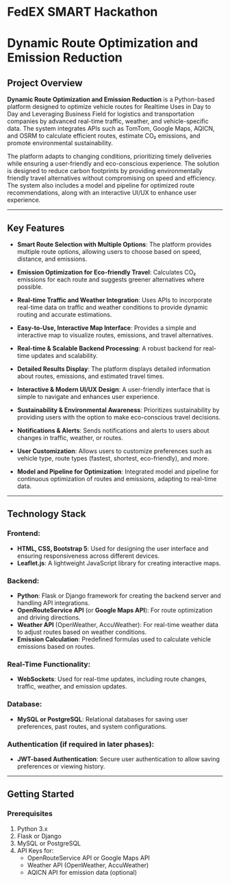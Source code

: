 # FedEX SMART Hackathon
 
# Dynamic Route Optimization and Emission Reduction

## Project Overview

**Dynamic Route Optimization and Emission Reduction** is a Python-based platform designed to optimize vehicle routes for Realtime Uses in Day to Day and Leveraging Business Field for logistics and transportation companies by advanced real-time traffic, weather, and vehicle-specific data. The system integrates APIs such as TomTom, Google Maps, AQICN, and OSRM to calculate efficient routes, estimate CO₂ emissions, and promote environmental sustainability.

The platform adapts to changing conditions, prioritizing timely deliveries while ensuring a user-friendly and eco-conscious experience. The solution is designed to reduce carbon footprints by providing environmentally friendly travel alternatives without compromising on speed and efficiency. The system also includes a model and pipeline for optimized route recommendations, along with an interactive UI/UX to enhance user experience.

---

## Key Features

- **Smart Route Selection with Multiple Options**: The platform provides multiple route options, allowing users to choose based on speed, distance, and emissions.
  
- **Emission Optimization for Eco-friendly Travel**: Calculates CO₂ emissions for each route and suggests greener alternatives where possible.

- **Real-time Traffic and Weather Integration**: Uses APIs to incorporate real-time data on traffic and weather conditions to provide dynamic routing and accurate estimations.

- **Easy-to-Use, Interactive Map Interface**: Provides a simple and interactive map to visualize routes, emissions, and travel alternatives.

- **Real-time & Scalable Backend Processing**: A robust backend for real-time updates and scalability.

- **Detailed Results Display**: The platform displays detailed information about routes, emissions, and estimated travel times.

- **Interactive & Modern UI/UX Design**: A user-friendly interface that is simple to navigate and enhances user experience.

- **Sustainability & Environmental Awareness**: Prioritizes sustainability by providing users with the option to make eco-conscious travel decisions.

- **Notifications & Alerts**: Sends notifications and alerts to users about changes in traffic, weather, or routes.

- **User Customization**: Allows users to customize preferences such as vehicle type, route types (fastest, shortest, eco-friendly), and more.
  
- **Model and Pipeline for Optimization**: Integrated model and pipeline for continuous optimization of routes and emissions, adapting to real-time data.



---

## Technology Stack

### Frontend:
- **HTML, CSS, Bootstrap 5**: Used for designing the user interface and ensuring responsiveness across different devices.
- **Leaflet.js**: A lightweight JavaScript library for creating interactive maps.

### Backend:
- **Python**: Flask or Django framework for creating the backend server and handling API integrations.
- **OpenRouteService API** (or **Google Maps API**): For route optimization and driving directions.
- **Weather API** (OpenWeather, AccuWeather): For real-time weather data to adjust routes based on weather conditions.
- **Emission Calculation**: Predefined formulas used to calculate vehicle emissions based on routes.

### Real-Time Functionality:
- **WebSockets**: Used for real-time updates, including route changes, traffic, weather, and emission updates.

### Database:
- **MySQL or PostgreSQL**: Relational databases for saving user preferences, past routes, and system configurations.

### Authentication (if required in later phases):
- **JWT-based Authentication**: Secure user authentication to allow saving preferences or viewing history.

---

## Getting Started

### Prerequisites

1. Python 3.x
2. Flask or Django
3. MySQL or PostgreSQL
4. API Keys for:
   - OpenRouteService API or Google Maps API
   - Weather API (OpenWeather, AccuWeather)
   - AQICN API for emission data (optional)

